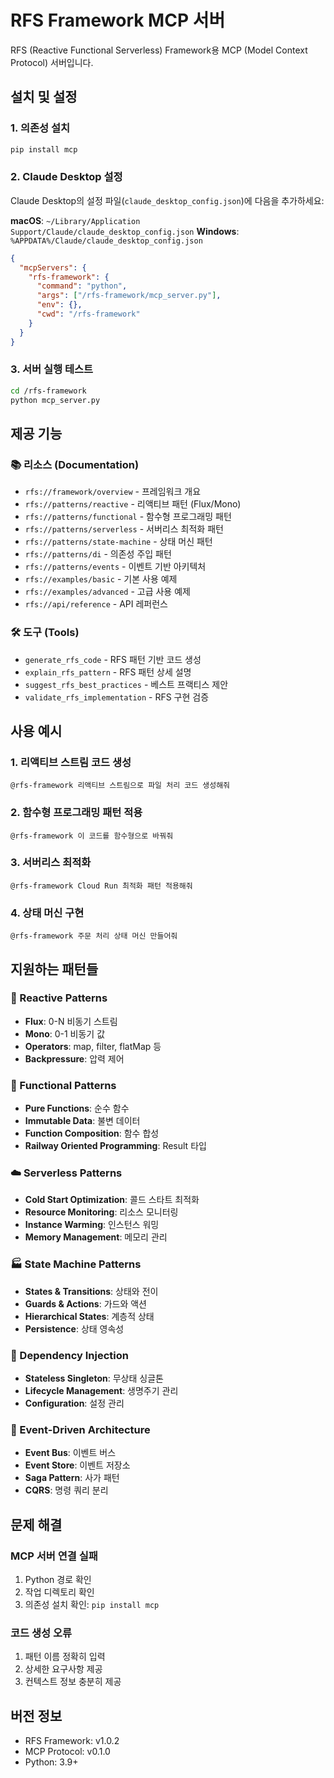 # RFS Framework MCP 서버

RFS (Reactive Functional Serverless) Framework용 MCP (Model Context Protocol) 서버입니다.

## 설치 및 설정

### 1. 의존성 설치
```bash
pip install mcp
```

### 2. Claude Desktop 설정

Claude Desktop의 설정 파일(`claude_desktop_config.json`)에 다음을 추가하세요:

**macOS**: `~/Library/Application Support/Claude/claude_desktop_config.json`
**Windows**: `%APPDATA%/Claude/claude_desktop_config.json`

```json
{
  "mcpServers": {
    "rfs-framework": {
      "command": "python",
      "args": ["/rfs-framework/mcp_server.py"],
      "env": {},
      "cwd": "/rfs-framework"
    }
  }
}
```

### 3. 서버 실행 테스트
```bash
cd /rfs-framework
python mcp_server.py
```

## 제공 기능

### 📚 리소스 (Documentation)
- `rfs://framework/overview` - 프레임워크 개요
- `rfs://patterns/reactive` - 리액티브 패턴 (Flux/Mono)
- `rfs://patterns/functional` - 함수형 프로그래밍 패턴
- `rfs://patterns/serverless` - 서버리스 최적화 패턴
- `rfs://patterns/state-machine` - 상태 머신 패턴
- `rfs://patterns/di` - 의존성 주입 패턴
- `rfs://patterns/events` - 이벤트 기반 아키텍처
- `rfs://examples/basic` - 기본 사용 예제
- `rfs://examples/advanced` - 고급 사용 예제
- `rfs://api/reference` - API 레퍼런스

### 🛠️ 도구 (Tools)
- `generate_rfs_code` - RFS 패턴 기반 코드 생성
- `explain_rfs_pattern` - RFS 패턴 상세 설명
- `suggest_rfs_best_practices` - 베스트 프랙티스 제안
- `validate_rfs_implementation` - RFS 구현 검증

## 사용 예시

### 1. 리액티브 스트림 코드 생성
```
@rfs-framework 리액티브 스트림으로 파일 처리 코드 생성해줘
```

### 2. 함수형 프로그래밍 패턴 적용
```
@rfs-framework 이 코드를 함수형으로 바꿔줘
```

### 3. 서버리스 최적화
```
@rfs-framework Cloud Run 최적화 패턴 적용해줘
```

### 4. 상태 머신 구현
```
@rfs-framework 주문 처리 상태 머신 만들어줘
```

## 지원하는 패턴들

### 🌊 Reactive Patterns
- **Flux**: 0-N 비동기 스트림
- **Mono**: 0-1 비동기 값
- **Operators**: map, filter, flatMap 등
- **Backpressure**: 압력 제어

### 🔧 Functional Patterns
- **Pure Functions**: 순수 함수
- **Immutable Data**: 불변 데이터
- **Function Composition**: 함수 합성
- **Railway Oriented Programming**: Result 타입

### ☁️ Serverless Patterns
- **Cold Start Optimization**: 콜드 스타트 최적화
- **Resource Monitoring**: 리소스 모니터링
- **Instance Warming**: 인스턴스 워밍
- **Memory Management**: 메모리 관리

### 🏭 State Machine Patterns
- **States & Transitions**: 상태와 전이
- **Guards & Actions**: 가드와 액션
- **Hierarchical States**: 계층적 상태
- **Persistence**: 상태 영속성

### 🔌 Dependency Injection
- **Stateless Singleton**: 무상태 싱글톤
- **Lifecycle Management**: 생명주기 관리
- **Configuration**: 설정 관리

### 📡 Event-Driven Architecture
- **Event Bus**: 이벤트 버스
- **Event Store**: 이벤트 저장소
- **Saga Pattern**: 사가 패턴
- **CQRS**: 명령 쿼리 분리

## 문제 해결

### MCP 서버 연결 실패
1. Python 경로 확인
2. 작업 디렉토리 확인
3. 의존성 설치 확인: `pip install mcp`

### 코드 생성 오류
1. 패턴 이름 정확히 입력
2. 상세한 요구사항 제공
3. 컨텍스트 정보 충분히 제공

## 버전 정보
- RFS Framework: v1.0.2
- MCP Protocol: v0.1.0
- Python: 3.9+